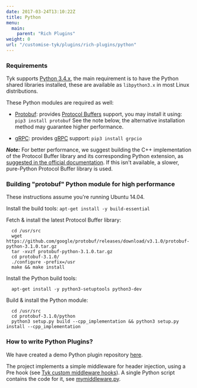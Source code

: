 ```yaml
---
date: 2017-03-24T13:10:22Z
title: Python
menu:
  main:
    parent: "Rich Plugins"
weight: 0
url: "/customise-tyk/plugins/rich-plugins/python"
---
```

### Requirements
Tyk supports [Python 3.4.x][1], the main requirement is to have the Python shared libraries installed, these are available as `libpython3.x` in most Linux distributions.

These Python modules are required as well:

*   [Protobuf][2]: provides [Protocol Buffers][3] support, you may install it using: `pip3 install protobuf` See the note below, the alternative installation method may guarantee higher performance.

*   [gRPC][4]: provides [gRPC][5] support: `pip3 install grpcio`

***Note:*** For better performance, we suggest building the C++ implementation of the Protocol Buffer library and its corresponding Python extension, as [suggested in the official documentation][6]. If this isn't available, a slower, pure-Python Protocol Buffer library is used.

### Building "protobuf" Python module for high performance

These instructions assume you're running Ubuntu 14.04.

Install the build tools: `apt-get install -y build-essential`

Fetch & install the latest Protocol Buffer library:

```
  cd /usr/src
  wget https://github.com/google/protobuf/releases/download/v3.1.0/protobuf-python-3.1.0.tar.gz
  tar -xvzf protobuf-python-3.1.0.tar.gz
  cd protobuf-3.1.0/
  ./configure -prefix=/usr
  make && make install
```

Install the Python build tools: 

```{.copyWrapper}
  apt-get install -y python3-setuptools python3-dev
``` 

Build & install the Python module: 

```{.copyWrapper}
  cd /usr/src
  cd protobuf-3.1.0/python
  python3 setup.py build --cpp_implementation && python3 setup.py install --cpp_implementation
```

### How to write Python Plugins?

We have created a demo Python plugin repository [here][7].

The project implements a simple middleware for header injection, using a Pre hook (see [Tyk custom middleware hooks][8]). A single Python script contains the code for it, see [mymiddleware.py][9].

 [1]: https://www.python.org/download/releases/3.4.0/
 [2]: https://pypi.python.org/pypi/protobuf
 [3]: https://developers.google.com/protocol-buffers/
 [4]: https://pypi.python.org/pypi/grpcio
 [5]: http://www.grpc.io/
 [6]: https://developers.google.com/protocol-buffers/docs/reference/python-generated#cpp_impl
 [7]: https://github.com/TykTechnologies/tyk-plugin-demo-python
 [8]: /docs/customise-tyk/plugins/javascript-middleware/middleware-scripting-guide/
 [9]: https://github.com/TykTechnologies/tyk-plugin-demo-python/blob/master/mymiddleware.py
